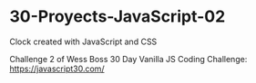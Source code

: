 # 30-Proyects-JavaScript-02

Clock created with JavaScript and CSS

Challenge 2 of Wess Boss 30 Day Vanilla JS Coding Challenge:
https://javascript30.com/